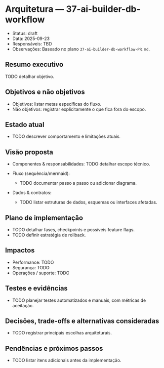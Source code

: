 # Arquitetura — 37-ai-builder-db-workflow

- Status: draft
- Data: 2025-09-23
- Responsáveis: TBD
- Observações: Baseado no plano `37-ai-builder-db-workflow-PR.md`.

## Resumo executivo
TODO detalhar objetivo.

## Objetivos e não objetivos
- Objetivos: listar metas específicas do fluxo.
- Não objetivos: registrar explicitamente o que fica fora do escopo.

## Estado atual
- TODO descrever comportamento e limitações atuais.

## Visão proposta
- Componentes & responsabilidades:
  TODO detalhar escopo técnico.

- Fluxo (sequência/mermaid):
  - TODO documentar passo a passo ou adicionar diagrama.

- Dados & contratos:
  - TODO listar estruturas de dados, esquemas ou interfaces afetadas.

## Plano de implementação
- TODO detalhar fases, checkpoints e possíveis feature flags.
- TODO definir estratégia de rollback.

## Impactos
- Performance: TODO
- Segurança: TODO
- Operações / suporte: TODO

## Testes e evidências
- TODO planejar testes automatizados e manuais, com métricas de aceitação.

## Decisões, trade-offs e alternativas consideradas
- TODO registrar principais escolhas arquiteturais.

## Pendências e próximos passos
- TODO listar itens adicionais antes da implementação.
